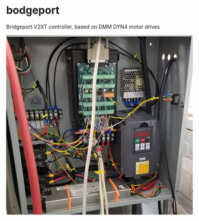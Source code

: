 # bodgeport
Bridgeport V2XT controller, based on DMM DYN4 motor drives


![alt text](https://raw.githubusercontent.com/keithlegg/bodgeport/master/images/20190624_195535.jpg) 

